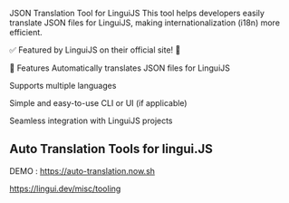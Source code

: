 JSON Translation Tool for LinguiJS
This tool helps developers easily translate JSON files for LinguiJS, making internationalization (i18n) more efficient.

✅ Featured by LinguiJS on their official site! 🎉

🚀 Features
Automatically translates JSON files for LinguiJS

Supports multiple languages

Simple and easy-to-use CLI or UI (if applicable)

Seamless integration with LinguiJS projects



## Auto Translation Tools for lingui.JS
DEMO : https://auto-translation.now.sh


https://lingui.dev/misc/tooling
